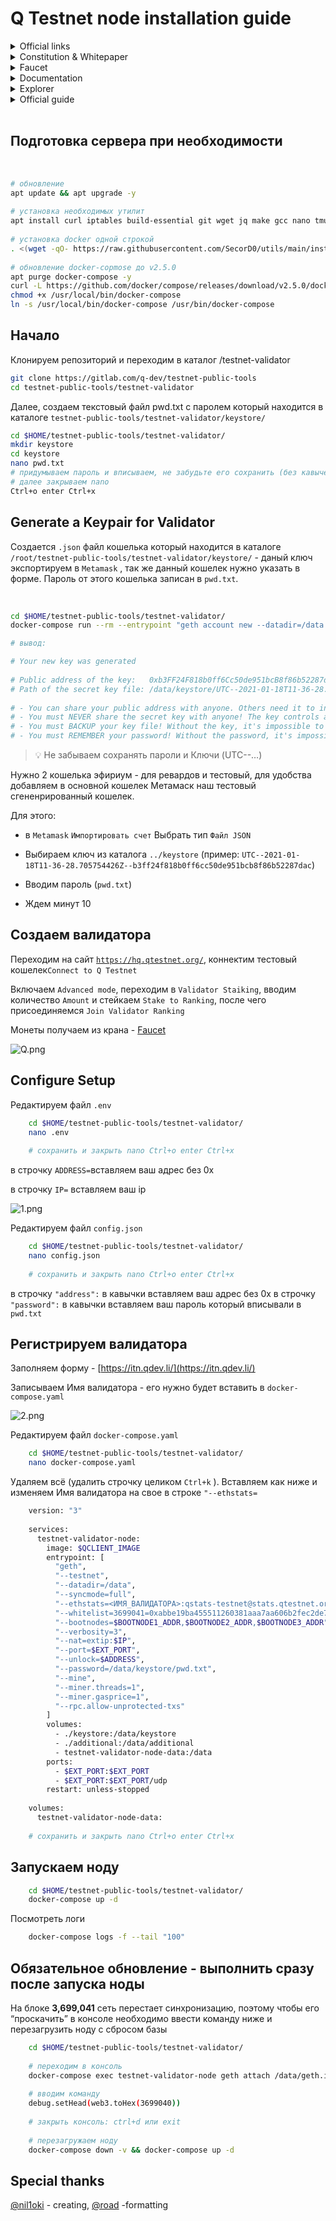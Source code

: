 # Q Testnet node installation guide 


<details><summary>Official links</summary>
  
Website - [https://q.org/](https://q.org/)
  
Mainnet - [https://hq.q.org/](https://hq.q.org/)
  
Testnet - [https://hq.qtestnet.org/](https://hq.qtestnet.org/)
  
ChainList - [https://chainlist.org/chain/35441](https://chainlist.org/chain/35441)
  
Medium - [https://medium.com/q-blockchain](https://medium.com/q-blockchain)
  
Reddit - [https://www.reddit.com/r/QBlockchain/](https://www.reddit.com/r/QBlockchain/)
  
Twitter - [https://twitter.com/QBlockchain](https://twitter.com/QBlockchain) 
  
</details>

<details><summary>Constitution & Whitepaper</summary>
  
Constitution - [https://q.org/assets/files/Q_Constitution.pdf](https://q.org/assets/files/Q_Constitution.pdf)
  
Whitepaper - [https://q.org/assets/files/Q Whitepaper_v1.0.pdf](https://q.org/assets/files/Q%20Whitepaper_v1.0.pdf)
  
</details>
    
<details><summary>Faucet</summary>
[https://faucet.qtestnet.org/](https://faucet.qtestnet.org/)
</details>

<details><summary>Documentation</summary>
  
Documentation - [https://docs.q.org/](https://docs.q.org/)
    
Source Code - [https://gitlab.com/q-dev](https://gitlab.com/q-dev)
    
Security Audit - [https://medium.com/q-blockchain/q-system-contracts-security-audit-e101ea356586](https://medium.com/q-blockchain/q-system-contracts-security-audit-e101ea356586)
  
</details>

<details><summary>Explorer</summary>
  
[https://explorer.qtestnet.org/](https://explorer.qtestnet.org/) 
    
[https://stats.qtestnet.org/](https://stats.qtestnet.org/)
    
[https://explorer.qtestnet.org/graphiql](https://explorer.qtestnet.org/graphiql)
  
</details>
    
<details><summary>Official guide</summary>
  
[https://docs.qtestnet.org/how-to-setup-validator/](https://docs.qtestnet.org/how-to-setup-validator/)
  
</details>
</br>

## Подготовка сервера при необходимости
</br>

```bash
# обновление 
apt update && apt upgrade -y
        
# установка необходимых утилит
apt install curl iptables build-essential git wget jq make gcc nano tmux htop nvme-cli pkg-config libssl-dev libleveldb-dev tar clang bsdmainutils ncdu unzip libleveldb-dev -y
        
# установка docker одной строкой
. <(wget -qO- https://raw.githubusercontent.com/SecorD0/utils/main/installers/docker.sh)
        
# обновление docker-copmose до v2.5.0
apt purge docker-compose -y
curl -L https://github.com/docker/compose/releases/download/v2.5.0/docker-compose-linux-x86_64 -o /usr/local/bin/docker-compose
chmod +x /usr/local/bin/docker-compose
ln -s /usr/local/bin/docker-compose /usr/bin/docker-compose
```
        
    
## Начало
    
Клонируем репозиторий и переходим в каталог /testnet-validator
    
```bash
git clone https://gitlab.com/q-dev/testnet-public-tools 
cd testnet-public-tools/testnet-validator
```
    
Далее, создаем текстовый файл pwd.txt с паролем который находится в каталоге `testnet-public-tools/testnet-validator/keystore/`
    
```bash
cd $HOME/testnet-public-tools/testnet-validator/
mkdir keystore
cd keystore
nano pwd.txt
# придумываем пароль и вписываем, не забудьте его сохранить (без кавычек) 
# далее закрываем nano 
Ctrl+o enter Ctrl+x
```
    
## Generate a Keypair for Validator
Создается `.json` файл кошелька который находится в каталоге `/root/testnet-public-tools/testnet-validator/keystore/` - даный ключ экспортируем в `Metamask` , так же данный кошелек нужно указать в форме. Пароль от этого кошелька записан в `pwd.txt`.

</br>

```bash
cd $HOME/testnet-public-tools/testnet-validator/
docker-compose run --rm --entrypoint "geth account new --datadir=/data --password=/data/keystore/pwd.txt" testnet-validator-node

# вывод:

# Your new key was generated
    
# Public address of the key:   0xb3FF24F818b0ff6Cc50de951bcB8f86b52287dac
# Path of the secret key file: /data/keystore/UTC--2021-01-18T11-36-28.705754426Z--b3ff24f818b0ff6cc50de951bcb8f86b52287dac
    
# - You can share your public address with anyone. Others need it to interact with you.
# - You must NEVER share the secret key with anyone! The key controls access to your funds!
# - You must BACKUP your key file! Without the key, it's impossible to access account funds!
# - You must REMEMBER your password! Without the password, it's impossible to decrypt the key!
```
    

> 💡 Не забываем сохранять пароли и Ключи (UTC--…)

    
Нужно 2 кошелька эфириум - для ревардов и тестовый, для удобства добавляем в основной кошелек Метамаск наш тестовый сгененрированный кошелек. 
    
Для этого: 
- в `Metamask` `Импортировать счет` Выбрать тип `Файл JSON` 
    
- Выбираем ключ из каталога `../keystore` (пример: `UTC--2021-01-18T11-36-28.705754426Z--b3ff24f818b0ff6cc50de951bcb8f86b52287dac`) 
    
- Вводим пароль (`pwd.txt`)
    
- Ждем минут 10

## Создаем валидатора
Переходим на сайт [`https://hq.qtestnet.org/`](https://hq.qtestnet.org/), коннектим тестовый кошелек`Connect to Q Testnet` 
    
Включаем `Advanced mode`, переходим в `Validator Staiking`, вводим количество `Amount` и стейкаем `Stake to Ranking`, после чего присоединяемся `Join Validator Ranking`   
    
Монеты получаем из крана -  [Faucet](https://faucet.qtestnet.org/)
    
![Q.png](assets/Q.png)
    
## Configure Setup
    
Редактируем файл `.env` 
    
```bash
    cd $HOME/testnet-public-tools/testnet-validator/
    nano .env
    
    # сохранить и закрыть nano Ctrl+o enter Ctrl+x
```
    
в строчку `ADDRESS=`вставляем ваш адрес без 0x

в строчку `IP=` вставляем ваш ip

![1.png](assets/1.png)
    
Редактируем файл `config.json`
    
```bash
    cd $HOME/testnet-public-tools/testnet-validator/
    nano config.json
    
    # сохранить и закрыть nano Ctrl+o enter Ctrl+x
```
    
в строчку `"address":` в кавычки вставляем ваш адрес без 0x
в строчку `"password":` в кавычки вставляем ваш пароль который вписывали в `pwd.txt`
    
## Регистрируем валидатора
    
Заполняем форму - [https://itn.qdev.li/](https://itn.qdev.li/)
    
Записываем Имя валидатора - его нужно будет вставить в `docker-compose.yaml`
    
![2.png](assets/2.png)
    
Редактируем файл `docker-compose.yaml` 
    
```bash
    cd $HOME/testnet-public-tools/testnet-validator/
    nano docker-compose.yaml
```
    
Удаляем всё (удалить строчку целиком `Ctrl+k` ). Вставляем как ниже и изменяем Имя валидатора на свое в строке `"--ethstats=`
    
```bash
    version: "3"
    
    services:
      testnet-validator-node:
        image: $QCLIENT_IMAGE
        entrypoint: [
          "geth",
          "--testnet",
          "--datadir=/data",
          "--syncmode=full",
          "--ethstats=<ИМЯ_ВАЛИДАТОРА>:qstats-testnet@stats.qtestnet.org",
          "--whitelist=3699041=0xabbe19ba455511260381aaa7aa606b2fec2de762b9591433bbb379894aba55c1",
          "--bootnodes=$BOOTNODE1_ADDR,$BOOTNODE2_ADDR,$BOOTNODE3_ADDR",
          "--verbosity=3",
          "--nat=extip:$IP",
          "--port=$EXT_PORT",
          "--unlock=$ADDRESS",
          "--password=/data/keystore/pwd.txt",
          "--mine",
          "--miner.threads=1",
          "--miner.gasprice=1",
          "--rpc.allow-unprotected-txs"
        ]
        volumes:
          - ./keystore:/data/keystore
          - ./additional:/data/additional
          - testnet-validator-node-data:/data
        ports:
          - $EXT_PORT:$EXT_PORT
          - $EXT_PORT:$EXT_PORT/udp
        restart: unless-stopped
    
    volumes:
      testnet-validator-node-data:
    
    # сохранить и закрыть nano Ctrl+o enter Ctrl+x
```
    
## Запускаем ноду
    
```bash
    cd $HOME/testnet-public-tools/testnet-validator/
    docker-compose up -d
```
    
Посмотреть логи 
    
```bash
    docker-compose logs -f --tail "100"
```
    
## Обязательное обновление - выполнить сразу после запуска ноды
    
На блоке **3,699,041**  сеть перестает синхронизацию, поэтому чтобы его “проскачить” в  консоле необходимо ввести команду ниже и перезагрузить ноду с сбросом базы 
    
```bash
    cd $HOME/testnet-public-tools/testnet-validator/
    
    # переходим в консоль
    docker-compose exec testnet-validator-node geth attach /data/geth.ipc
    
    # вводим команду
    debug.setHead(web3.toHex(3699040))
    
    # закрыть консоль: ctrl+d или exit 
    
    # перезагружаем ноду
    docker-compose down -v && docker-compose up -d
```

## Special thanks

[@nil1oki](https://github.com/nil1oki) - creating, 
[@road](https://github.com/ryssroad) -formatting